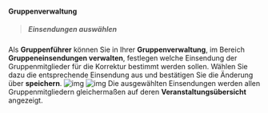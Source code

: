 #### Gruppenverwaltung

> ##### Einsendungen auswählen #####

Als **Gruppenführer** können Sie in Ihrer **Gruppenverwaltung**, im Bereich **Gruppeneinsendungen verwalten**, festlegen welche Einsendung der Gruppenmitglieder für die Korrektur bestimmt werden sollen. Wählen Sie dazu die entsprechende Einsendung aus und bestätigen Sie die Änderung über **speichern**.
![img](E.png "Einsendungen auswählen")
![img](F.png "Einsendung wurde ausgewählt")
Die ausgewählten Einsendungen werden allen Gruppenmitgliedern gleichermaßen auf deren **Veranstaltungsübersicht** angezeigt.


